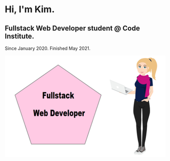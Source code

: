 # Hi, I'm Kim. 

## Fullstack Web Developer student @ Code Institute.
Since January 2020. Finished May 2021.

![Welcome!](kimkesdev_minime_fullstackwebdeveloper.png?raw=true "Title")
